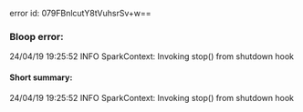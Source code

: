 error id: 079FBnlcutY8tVuhsrSv+w==
### Bloop error:

24/04/19 19:25:52 INFO SparkContext: Invoking stop() from shutdown hook
#### Short summary: 

24/04/19 19:25:52 INFO SparkContext: Invoking stop() from shutdown hook